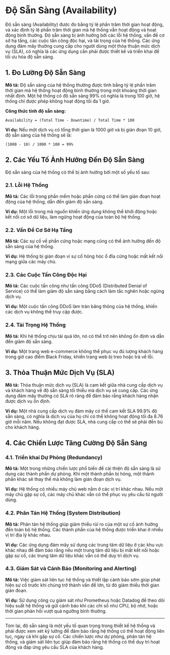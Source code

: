 # Độ Sẵn Sàng (Availability)

Độ sẵn sàng (Availability) được đo bằng tỷ lệ phần trăm thời gian hoạt động, và xác định tỷ lệ phần trăm thời gian mà hệ thống vẫn hoạt động và hoạt động bình thường. Độ sẵn sàng bị ảnh hưởng bởi các lỗi hệ thống, vấn đề cơ sở hạ tầng, các cuộc tấn công độc hại, và tải trọng của hệ thống. Các ứng dụng đám mây thường cung cấp cho người dùng một thỏa thuận mức dịch vụ (SLA), có nghĩa là các ứng dụng cần phải được thiết kế và triển khai để tối ưu hóa độ sẵn sàng.

## 1. Đo Lường Độ Sẵn Sàng

**Mô tả:** Độ sẵn sàng của hệ thống thường được tính bằng tỷ lệ phần trăm thời gian mà hệ thống hoạt động bình thường trong một khoảng thời gian nhất định. Một hệ thống có độ sẵn sàng 99% có nghĩa là trong 100 giờ, hệ thống chỉ được phép không hoạt động tối đa 1 giờ.

**Công thức tính độ sẵn sàng:**
```
Availability = (Total Time - Downtime) / Total Time * 100
```

**Ví dụ:** Nếu một dịch vụ có tổng thời gian là 1000 giờ và bị gián đoạn 10 giờ, độ sẵn sàng của hệ thống sẽ là:
```
(1000 - 10) / 1000 * 100 = 99%
```

## 2. Các Yếu Tố Ảnh Hưởng Đến Độ Sẵn Sàng

Độ sẵn sàng của hệ thống có thể bị ảnh hưởng bởi một số yếu tố sau:

### 2.1. Lỗi Hệ Thống

**Mô tả:** Các lỗi trong phần mềm hoặc phần cứng có thể làm gián đoạn hoạt động của hệ thống, dẫn đến giảm độ sẵn sàng.

**Ví dụ:** Một lỗi trong mã nguồn khiến ứng dụng không thể khởi động hoặc kết nối cơ sở dữ liệu, làm ngừng hoạt động của toàn bộ hệ thống.

### 2.2. Vấn Đề Cơ Sở Hạ Tầng

**Mô tả:** Các sự cố về phần cứng hoặc mạng cũng có thể ảnh hưởng đến độ sẵn sàng của hệ thống.

**Ví dụ:** Hệ thống bị gián đoạn vì sự cố hỏng hóc ổ đĩa cứng hoặc mất kết nối mạng giữa các máy chủ.

### 2.3. Các Cuộc Tấn Công Độc Hại

**Mô tả:** Các cuộc tấn công như tấn công DDoS (Distributed Denial of Service) có thể làm giảm độ sẵn sàng bằng cách làm tắc nghẽn hoặc ngừng dịch vụ.

**Ví dụ:** Một cuộc tấn công DDoS làm tràn băng thông của hệ thống, khiến các dịch vụ không thể truy cập được.

### 2.4. Tải Trọng Hệ Thống

**Mô tả:** Khi hệ thống chịu tải quá lớn, nó có thể trở nên không ổn định và dẫn đến giảm độ sẵn sàng.

**Ví dụ:** Một trang web e-commerce không thể phục vụ đủ lượng khách hàng trong giờ cao điểm Black Friday, khiến trang web bị treo hoặc trả về lỗi.

## 3. Thỏa Thuận Mức Dịch Vụ (SLA)

**Mô tả:** Thỏa thuận mức dịch vụ (SLA) là cam kết giữa nhà cung cấp dịch vụ và khách hàng về độ sẵn sàng tối thiểu mà dịch vụ sẽ cung cấp. Các ứng dụng đám mây thường có SLA rõ ràng để đảm bảo rằng khách hàng nhận được dịch vụ ổn định.

**Ví dụ:** Một nhà cung cấp dịch vụ đám mây có thể cam kết SLA 99.9% độ sẵn sàng, có nghĩa là dịch vụ của họ chỉ có thể không hoạt động tối đa 8.76 giờ mỗi năm. Nếu không đạt được SLA, nhà cung cấp có thể sẽ phải đền bù cho khách hàng.

## 4. Các Chiến Lược Tăng Cường Độ Sẵn Sàng

### 4.1. Triển khai Dự Phòng (Redundancy)

**Mô tả:** Một trong những chiến lược phổ biến để cải thiện độ sẵn sàng là sử dụng các thành phần dự phòng. Khi một thành phần bị hỏng, một thành phần khác sẽ thay thế mà không làm gián đoạn dịch vụ.

**Ví dụ:** Hệ thống có nhiều máy chủ web nằm ở các vị trí khác nhau. Nếu một máy chủ gặp sự cố, các máy chủ khác vẫn có thể phục vụ yêu cầu từ người dùng.

### 4.2. Phân Tán Hệ Thống (System Distribution)

**Mô tả:** Phân tán hệ thống giúp giảm thiểu rủi ro của một sự cố ảnh hưởng đến toàn bộ hệ thống. Các thành phần của hệ thống được triển khai ở nhiều vị trí địa lý khác nhau.

**Ví dụ:** Các ứng dụng đám mây sử dụng các trung tâm dữ liệu ở các khu vực khác nhau để đảm bảo rằng nếu một trung tâm dữ liệu bị mất kết nối hoặc gặp sự cố, các trung tâm dữ liệu khác vẫn có thể duy trì dịch vụ.

### 4.3. Giám Sát và Cảnh Báo (Monitoring and Alerting)

**Mô tả:** Việc giám sát liên tục hệ thống và thiết lập cảnh báo sớm giúp phát hiện sự cố trước khi chúng trở thành vấn đề lớn, từ đó giảm thiểu thời gian gián đoạn.

**Ví dụ:** Sử dụng công cụ giám sát như Prometheus hoặc Datadog để theo dõi hiệu suất hệ thống và gửi cảnh báo khi các chỉ số như CPU, bộ nhớ, hoặc thời gian phản hồi vượt quá ngưỡng bình thường.

---

Tóm lại, độ sẵn sàng là một yếu tố quan trọng trong thiết kế hệ thống và phải được xem xét kỹ lưỡng để đảm bảo rằng hệ thống có thể hoạt động liên tục, ngay cả khi gặp sự cố. Các chiến lược như dự phòng, phân tán hệ thống, và giám sát liên tục giúp đảm bảo rằng hệ thống có thể duy trì hoạt động và đáp ứng yêu cầu SLA của khách hàng.